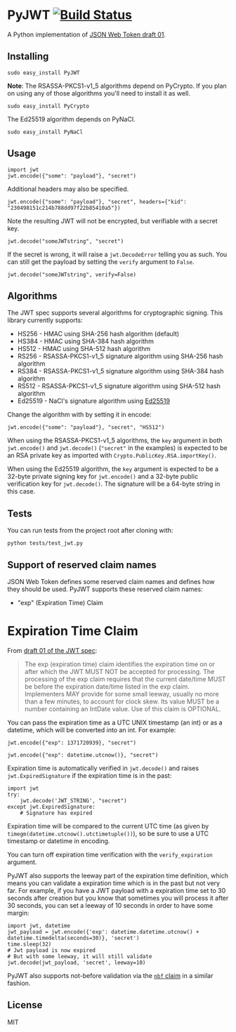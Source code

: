 PyJWT [![Build Status](https://travis-ci.org/progrium/pyjwt.png?branch=master)](https://travis-ci.org/progrium/pyjwt)
=====
A Python implementation of [JSON Web Token draft 01](http://self-issued.info/docs/draft-jones-json-web-token-01.html).

Installing
----------

    sudo easy_install PyJWT

**Note**: The RSASSA-PKCS1-v1_5 algorithms depend on PyCrypto. If you plan on
using any of those algorithms you'll need to install it as well.

    sudo easy_install PyCrypto

The Ed25519 algorithm depends on PyNaCl.

    sudo easy_install PyNaCl

Usage
-----

    import jwt
    jwt.encode({"some": "payload"}, "secret")

Additional headers may also be specified.

    jwt.encode({"some": "payload"}, "secret", headers={"kid": "230498151c214b788dd97f22b85410a5"})

Note the resulting JWT will not be encrypted, but verifiable with a secret key.

    jwt.decode("someJWTstring", "secret")

If the secret is wrong, it will raise a `jwt.DecodeError` telling you as such.
You can still get the payload by setting the `verify` argument to `False`.

    jwt.decode("someJWTstring", verify=False)

Algorithms
----------

The JWT spec supports several algorithms for cryptographic signing. This library
currently supports:

* HS256 - HMAC using SHA-256 hash algorithm (default)
* HS384 - HMAC using SHA-384 hash algorithm
* HS512 - HMAC using SHA-512 hash algorithm
* RS256 - RSASSA-PKCS1-v1_5 signature algorithm using SHA-256 hash algorithm
* RS384 - RSASSA-PKCS1-v1_5 signature algorithm using SHA-384 hash algorithm
* RS512 - RSASSA-PKCS1-v1_5 signature algorithm using SHA-512 hash algorithm
* Ed25519 - NaCl's signature algorithm using [Ed25519](http://ed25519.cr.yp.to/index.html)

Change the algorithm with by setting it in encode:

    jwt.encode({"some": "payload"}, "secret", "HS512")

When using the RSASSA-PKCS1-v1_5 algorithms, the `key` argument in both
`jwt.encode()` and `jwt.decode()` (`"secret"` in the examples) is expected to
be an RSA private key as imported with `Crypto.PublicKey.RSA.importKey()`.

When using the Ed25519 algorithm, the `key` argument is expected to be a 32-byte
private signing key for `jwt.encode()` and a 32-byte public verification key for 
`jwt.decode()`. The signature will be a 64-byte string in this case.

Tests
-----

You can run tests from the project root after cloning with:

    python tests/test_jwt.py

Support of reserved claim names
-------------------------------

JSON Web Token defines some reserved claim names and defines how they should be
used. PyJWT supports these reserved claim names:

 - "exp" (Expiration Time) Claim

Expiration Time Claim
=====================

From [draft 01 of the JWT spec](http://self-issued.info/docs/draft-jones-json-web-token-01.html#ReservedClaimName):

> The exp (expiration time) claim identifies the expiration time on or after
> which the JWT MUST NOT be accepted for processing. The processing of the exp
> claim requires that the current date/time MUST be before the expiration
> date/time listed in the exp claim. Implementers MAY provide for some small
> leeway, usually no more than a few minutes, to account for clock skew. Its
> value MUST be a number containing an IntDate value. Use of this claim is
> OPTIONAL.

You can pass the expiration time as a UTC UNIX timestamp (an int) or as a
datetime, which will be converted into an int. For example:

    jwt.encode({"exp": 1371720939}, "secret")

    jwt.encode({"exp": datetime.utcnow()}, "secret")

Expiration time is automatically verified in `jwt.decode()` and raises
`jwt.ExpiredSignature` if the expiration time is in the past:

    import jwt
    try:
        jwt.decode('JWT_STRING', "secret")
    except jwt.ExpiredSignature:
        # Signature has expired

Expiration time will be compared to the current UTC time (as given by
`timegm(datetime.utcnow().utctimetuple())`), so be sure to use a UTC timestamp
or datetime in encoding.

You can turn off expiration time verification with the `verify_expiration` argument.

PyJWT also supports the leeway part of the expiration time definition, which
means you can validate a expiration time which is in the past but not very far.
For example, if you have a JWT payload with a expiration time set to 30 seconds
after creation but you know that sometimes you will process it after 30 seconds,
you can set a leeway of 10 seconds in order to have some margin:

    import jwt, datetime
    jwt_payload = jwt.encode({'exp': datetime.datetime.utcnow() + datetime.timedelta(seconds=30)}, 'secret')
    time.sleep(32)
    # Jwt payload is now expired
    # But with some leeway, it will still validate
    jwt.decode(jwt_payload, 'secret', leeway=10)

PyJWT also supports not-before validation via the [`nbf` claim](https://tools.ietf.org/html/draft-ietf-oauth-json-web-token-27#section-4.1.5) in a similar fashion.


License
-------

MIT
